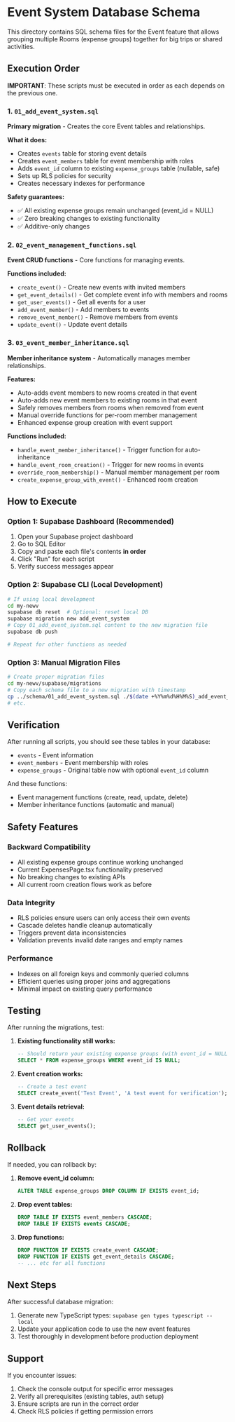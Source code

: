 # Event System Database Schema

This directory contains SQL schema files for the Event feature that allows grouping multiple Rooms (expense groups) together for big trips or shared activities.

## Execution Order

**IMPORTANT**: These scripts must be executed in order as each depends on the previous one.

### 1. `01_add_event_system.sql`
**Primary migration** - Creates the core Event tables and relationships.

**What it does:**
- Creates `events` table for storing event details
- Creates `event_members` table for event membership with roles
- Adds `event_id` column to existing `expense_groups` table (nullable, safe)
- Sets up RLS policies for security
- Creates necessary indexes for performance

**Safety guarantees:**
- ✅ All existing expense groups remain unchanged (event_id = NULL)
- ✅ Zero breaking changes to existing functionality
- ✅ Additive-only changes

### 2. `02_event_management_functions.sql`
**Event CRUD functions** - Core functions for managing events.

**Functions included:**
- `create_event()` - Create new events with invited members
- `get_event_details()` - Get complete event info with members and rooms
- `get_user_events()` - Get all events for a user
- `add_event_member()` - Add members to events
- `remove_event_member()` - Remove members from events
- `update_event()` - Update event details

### 3. `03_event_member_inheritance.sql`
**Member inheritance system** - Automatically manages member relationships.

**Features:**
- Auto-adds event members to new rooms created in that event
- Auto-adds new event members to existing rooms in that event
- Safely removes members from rooms when removed from event
- Manual override functions for per-room member management
- Enhanced expense group creation with event support

**Functions included:**
- `handle_event_member_inheritance()` - Trigger function for auto-inheritance
- `handle_event_room_creation()` - Trigger for new rooms in events
- `override_room_membership()` - Manual member management per room
- `create_expense_group_with_event()` - Enhanced room creation

## How to Execute

### Option 1: Supabase Dashboard (Recommended)
1. Open your Supabase project dashboard
2. Go to SQL Editor
3. Copy and paste each file's contents **in order**
4. Click "Run" for each script
5. Verify success messages appear

### Option 2: Supabase CLI (Local Development)
```bash
# If using local development
cd my-newv
supabase db reset  # Optional: reset local DB
supabase migration new add_event_system
# Copy 01_add_event_system.sql content to the new migration file
supabase db push

# Repeat for other functions as needed
```

### Option 3: Manual Migration Files
```bash
# Create proper migration files
cd my-newv/supabase/migrations
# Copy each schema file to a new migration with timestamp
cp ../schema/01_add_event_system.sql ./$(date +%Y%m%d%H%M%S)_add_event_system.sql
# etc.
```

## Verification

After running all scripts, you should see these tables in your database:
- `events` - Event information
- `event_members` - Event membership with roles
- `expense_groups` - Original table now with optional `event_id` column

And these functions:
- Event management functions (create, read, update, delete)
- Member inheritance functions (automatic and manual)

## Safety Features

### Backward Compatibility
- All existing expense groups continue working unchanged
- Current ExpensesPage.tsx functionality preserved
- No breaking changes to existing APIs
- All current room creation flows work as before

### Data Integrity
- RLS policies ensure users can only access their own events
- Cascade deletes handle cleanup automatically
- Triggers prevent data inconsistencies
- Validation prevents invalid date ranges and empty names

### Performance
- Indexes on all foreign keys and commonly queried columns
- Efficient queries using proper joins and aggregations
- Minimal impact on existing query performance

## Testing

After running the migrations, test:

1. **Existing functionality still works:**
   ```sql
   -- Should return your existing expense groups (with event_id = NULL)
   SELECT * FROM expense_groups WHERE event_id IS NULL;
   ```

2. **Event creation works:**
   ```sql
   -- Create a test event
   SELECT create_event('Test Event', 'A test event for verification');
   ```

3. **Event details retrieval:**
   ```sql
   -- Get your events
   SELECT get_user_events();
   ```

## Rollback

If needed, you can rollback by:

1. **Remove event_id column:**
   ```sql
   ALTER TABLE expense_groups DROP COLUMN IF EXISTS event_id;
   ```

2. **Drop event tables:**
   ```sql
   DROP TABLE IF EXISTS event_members CASCADE;
   DROP TABLE IF EXISTS events CASCADE;
   ```

3. **Drop functions:**
   ```sql
   DROP FUNCTION IF EXISTS create_event CASCADE;
   DROP FUNCTION IF EXISTS get_event_details CASCADE;
   -- ... etc for all functions
   ```

## Next Steps

After successful database migration:
1. Generate new TypeScript types: `supabase gen types typescript --local`
2. Update your application code to use the new event features
3. Test thoroughly in development before production deployment

## Support

If you encounter issues:
1. Check the console output for specific error messages
2. Verify all prerequisites (existing tables, auth setup)
3. Ensure scripts are run in the correct order
4. Check RLS policies if getting permission errors